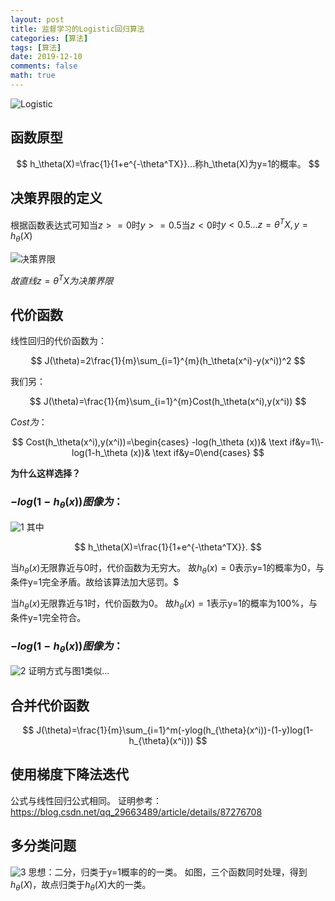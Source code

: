 ```yaml
---
layout: post
title: 监督学习的Logistic回归算法
categories: [算法]
tags: [算法]
date: 2019-12-10
comments: false
math: true
---
```



![Logistic](https://img-blog.csdnimg.cn/20191116145249391.png?x-oss-process=image/watermark,type_ZmFuZ3poZW5naGVpdGk,shadow_10,text_aHR0cHM6Ly9ibG9nLmNzZG4ubmV0L3FxXzQxODQ3Njc3,size_16,color_FFFFFF,t_70)

## 函数原型

$$
h_\theta(X)=\frac{1}{1+e^{-\theta^TX}}...称h_\theta(X)为y=1的概率。
$$


## 决策界限的定义

 根据函数表达式可知当$z>=0$时$y>=0.5$当$z<0$时$y<0.5...z=\theta^TX,y=h_\theta(X)$

 ![决策界限](https://img-blog.csdnimg.cn/20191116150121174.png)

 $故直线z=\theta^TX为决策界限$

## 代价函数

线性回归的代价函数为：

$$
J(\theta)=2\frac{1}{m}\sum_{i=1}^{m}(h_\theta(x^i)-y(x^i))^2
$$

我们另：

$$
J(\theta)=\frac{1}{m}\sum_{i=1}^{m}Cost(h_\theta(x^i),y(x^i))
$$

$Cost为：$

$$
Cost(h_\theta(x^i),y(x^i))=\begin{cases} -log(h_\theta (x))& \text  if&y=1\\-log(1-h_\theta (x))& \text  if&y=0\end{cases}
$$

**为什么这样选择？**

### $-log(1-h_\theta (x))图像为：$

![1](https://img-blog.csdnimg.cn/2019111615224921.png)
其中

$$
h_\theta(X)=\frac{1}{1+e^{-\theta^TX}}.
$$

当$h_\theta (x)$无限靠近与0时，代价函数为无穷大。
故$h_\theta (x)=0$表示y=1的概率为0，与条件y=1完全矛盾。故给该算法加大惩罚。$

当$h_\theta (x)$无限靠近与1时，代价函数为0。
故$h_\theta (x)=1$表示y=1的概率为100%，与条件y=1完全符合。
  
### $-log(1-h_\theta (x))图像为：$

 ![2](https://img-blog.csdnimg.cn/20191116153456607.png?x-oss-process=image/watermark,type_ZmFuZ3poZW5naGVpdGk,shadow_10,text_aHR0cHM6Ly9ibG9nLmNzZG4ubmV0L3FxXzQxODQ3Njc3,size_16,color_FFFFFF,t_70)
 证明方式与图1类似...

## 合并代价函数

$$
J(\theta)=\frac{1}{m}\sum_{i=1}^m(-ylog(h_{\theta}(x^i))-(1-y)log(1-h_{\theta}(x^i)))
$$

## 使用梯度下降法迭代
 公式与线性回归公式相同。
 证明参考：https://blog.csdn.net/qq_29663489/article/details/87276708
## 多分类问题
![3](https://img-blog.csdnimg.cn/20191116154424869.png?x-oss-process=image/watermark,type_ZmFuZ3poZW5naGVpdGk,shadow_10,text_aHR0cHM6Ly9ibG9nLmNzZG4ubmV0L3FxXzQxODQ3Njc3,size_16,color_FFFFFF,t_70)
思想：二分，归类于y=1概率的的一类。
如图，三个函数同时处理，得到$h_\theta(X)$，故点归类于$h_\theta(X)$大的一类。
